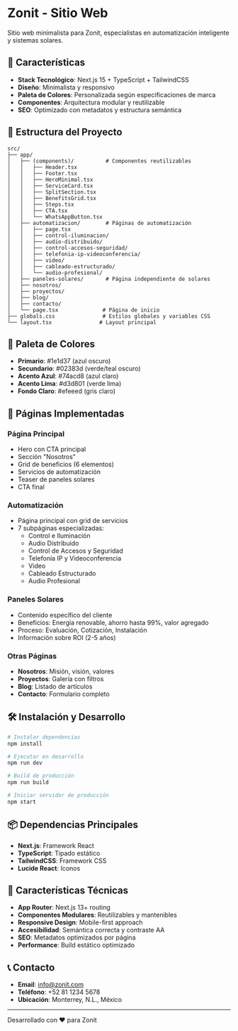 # Zonit - Sitio Web

Sitio web minimalista para Zonit, especialistas en automatización inteligente y sistemas solares.

## 🚀 Características

- **Stack Tecnológico**: Next.js 15 + TypeScript + TailwindCSS
- **Diseño**: Minimalista y responsivo
- **Paleta de Colores**: Personalizada según especificaciones de marca
- **Componentes**: Arquitectura modular y reutilizable
- **SEO**: Optimizado con metadatos y estructura semántica

## 📁 Estructura del Proyecto

```
src/
├── app/
│   ├── (components)/          # Componentes reutilizables
│   │   ├── Header.tsx
│   │   ├── Footer.tsx
│   │   ├── HeroMinimal.tsx
│   │   ├── ServiceCard.tsx
│   │   ├── SplitSection.tsx
│   │   ├── BenefitsGrid.tsx
│   │   ├── Steps.tsx
│   │   ├── CTA.tsx
│   │   └── WhatsAppButton.tsx
│   ├── automatizacion/        # Páginas de automatización
│   │   ├── page.tsx
│   │   ├── control-iluminacion/
│   │   ├── audio-distribuido/
│   │   ├── control-accesos-seguridad/
│   │   ├── telefonia-ip-videoconferencia/
│   │   ├── video/
│   │   ├── cableado-estructurado/
│   │   └── audio-profesional/
│   ├── paneles-solares/       # Página independiente de solares
│   ├── nosotros/
│   ├── proyectos/
│   ├── blog/
│   ├── contacto/
│   └── page.tsx              # Página de inicio
├── globals.css               # Estilos globales y variables CSS
└── layout.tsx               # Layout principal
```

## 🎨 Paleta de Colores

- **Primario**: #1e1d37 (azul oscuro)
- **Secundario**: #02383d (verde/teal oscuro)
- **Acento Azul**: #74acd8 (azul claro)
- **Acento Lima**: #d3d801 (verde lima)
- **Fondo Claro**: #efeeed (gris claro)

## 📱 Páginas Implementadas

### Página Principal
- Hero con CTA principal
- Sección "Nosotros"
- Grid de beneficios (6 elementos)
- Servicios de automatización
- Teaser de paneles solares
- CTA final

### Automatización
- Página principal con grid de servicios
- 7 subpáginas especializadas:
  - Control e Iluminación
  - Audio Distribuido
  - Control de Accesos y Seguridad
  - Telefonía IP y Videoconferencia
  - Video
  - Cableado Estructurado
  - Audio Profesional

### Paneles Solares
- Contenido específico del cliente
- Beneficios: Energía renovable, ahorro hasta 99%, valor agregado
- Proceso: Evaluación, Cotización, Instalación
- Información sobre ROI (2-5 años)

### Otras Páginas
- **Nosotros**: Misión, visión, valores
- **Proyectos**: Galería con filtros
- **Blog**: Listado de artículos
- **Contacto**: Formulario completo

## 🛠️ Instalación y Desarrollo

```bash
# Instalar dependencias
npm install

# Ejecutar en desarrollo
npm run dev

# Build de producción
npm run build

# Iniciar servidor de producción
npm start
```

## 📦 Dependencias Principales

- **Next.js**: Framework React
- **TypeScript**: Tipado estático
- **TailwindCSS**: Framework CSS
- **Lucide React**: Iconos

## 🎯 Características Técnicas

- **App Router**: Next.js 13+ routing
- **Componentes Modulares**: Reutilizables y mantenibles
- **Responsive Design**: Mobile-first approach
- **Accesibilidad**: Semántica correcta y contraste AA
- **SEO**: Metadatos optimizados por página
- **Performance**: Build estático optimizado

## 📞 Contacto

- **Email**: info@zonit.com
- **Teléfono**: +52 81 1234 5678
- **Ubicación**: Monterrey, N.L., México

---

Desarrollado con ❤️ para Zonit